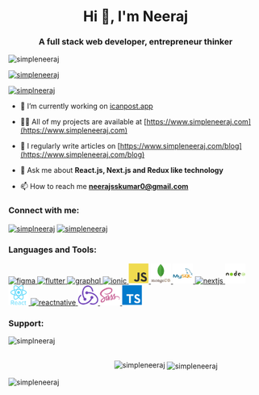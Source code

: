 <h1 align="center">Hi 👋, I'm Neeraj</h1>
<h3 align="center">A full stack web developer, entrepreneur thinker</h3>

<p align="left"> <img src="https://komarev.com/ghpvc/?username=simpleneeraj&label=Profile%20views&color=0e75b6&style=flat" alt="simpleneeraj" /> </p>

<p align="left"> <a href="https://github.com/ryo-ma/github-profile-trophy"><img src="https://github-profile-trophy.vercel.app/?username=simpleneeraj" alt="simpleneeraj" /></a> </p>

<p align="left"> <a href="https://twitter.com/simplneeraj" target="blank"><img src="https://img.shields.io/twitter/follow/simplneeraj?logo=twitter&style=for-the-badge" alt="simplneeraj" /></a> </p>

- 🔭 I’m currently working on [icanpost.app](https://www.icanpost.app)

- 👨‍💻 All of my projects are available at [https://www.simpleneeraj.com](https://www.simpleneeraj.com)

- 📝 I regularly write articles on [https://www.simpleneeraj.com/blog](https://www.simpleneeraj.com/blog)

- 💬 Ask me about **React.js, Next.js and Redux like technology**

- 📫 How to reach me **neerajsskumar0@gmail.com**

<h3 align="left">Connect with me:</h3>
<p align="left">
<a href="https://twitter.com/simplneeraj" target="blank"><img align="center" src="https://raw.githubusercontent.com/rahuldkjain/github-profile-readme-generator/master/src/images/icons/Social/twitter.svg" alt="simplneeraj" height="30" width="40" /></a>
<a href="https://instagram.com/simpleneeraj" target="blank"><img align="center" src="https://raw.githubusercontent.com/rahuldkjain/github-profile-readme-generator/master/src/images/icons/Social/instagram.svg" alt="simpleneeraj" height="30" width="40" /></a>
</p>

<h3 align="left">Languages and Tools:</h3>
<p align="left"> <a href="https://www.figma.com/" target="_blank" rel="noreferrer"> <img src="https://www.vectorlogo.zone/logos/figma/figma-icon.svg" alt="figma" width="40" height="40"/> </a> <a href="https://flutter.dev" target="_blank" rel="noreferrer"> <img src="https://www.vectorlogo.zone/logos/flutterio/flutterio-icon.svg" alt="flutter" width="40" height="40"/> </a> <a href="https://graphql.org" target="_blank" rel="noreferrer"> <img src="https://www.vectorlogo.zone/logos/graphql/graphql-icon.svg" alt="graphql" width="40" height="40"/> </a> <a href="https://ionicframework.com" target="_blank" rel="noreferrer"> <img src="https://upload.wikimedia.org/wikipedia/commons/d/d1/Ionic_Logo.svg" alt="ionic" width="40" height="40"/> </a> <a href="https://developer.mozilla.org/en-US/docs/Web/JavaScript" target="_blank" rel="noreferrer"> <img src="https://raw.githubusercontent.com/devicons/devicon/master/icons/javascript/javascript-original.svg" alt="javascript" width="40" height="40"/> </a> <a href="https://www.mongodb.com/" target="_blank" rel="noreferrer"> <img src="https://raw.githubusercontent.com/devicons/devicon/master/icons/mongodb/mongodb-original-wordmark.svg" alt="mongodb" width="40" height="40"/> </a> <a href="https://www.mysql.com/" target="_blank" rel="noreferrer"> <img src="https://raw.githubusercontent.com/devicons/devicon/master/icons/mysql/mysql-original-wordmark.svg" alt="mysql" width="40" height="40"/> </a> <a href="https://nextjs.org/" target="_blank" rel="noreferrer"> <img src="https://cdn.worldvectorlogo.com/logos/nextjs-2.svg" alt="nextjs" width="40" height="40"/> </a> <a href="https://nodejs.org" target="_blank" rel="noreferrer"> <img src="https://raw.githubusercontent.com/devicons/devicon/master/icons/nodejs/nodejs-original-wordmark.svg" alt="nodejs" width="40" height="40"/> </a> <a href="https://reactjs.org/" target="_blank" rel="noreferrer"> <img src="https://raw.githubusercontent.com/devicons/devicon/master/icons/react/react-original-wordmark.svg" alt="react" width="40" height="40"/> </a> <a href="https://reactnative.dev/" target="_blank" rel="noreferrer"> <img src="https://reactnative.dev/img/header_logo.svg" alt="reactnative" width="40" height="40"/> </a> <a href="https://redux.js.org" target="_blank" rel="noreferrer"> <img src="https://raw.githubusercontent.com/devicons/devicon/master/icons/redux/redux-original.svg" alt="redux" width="40" height="40"/> </a> <a href="https://sass-lang.com" target="_blank" rel="noreferrer"> <img src="https://raw.githubusercontent.com/devicons/devicon/master/icons/sass/sass-original.svg" alt="sass" width="40" height="40"/> </a> <a href="https://www.typescriptlang.org/" target="_blank" rel="noreferrer"> <img src="https://raw.githubusercontent.com/devicons/devicon/master/icons/typescript/typescript-original.svg" alt="typescript" width="40" height="40"/> </a> </p>


<h3 align="left">Support:</h3>
<p><a href="https://www.buymeacoffee.com/simplneeraj"> <img align="left" src="https://cdn.buymeacoffee.com/buttons/v2/default-yellow.png" height="50" width="210" alt="simplneeraj" /></a></p><br><br>


<p><img align="left" src="https://github-readme-stats.vercel.app/api/top-langs?username=simpleneeraj&show_icons=true&locale=en&layout=compact" alt="simpleneeraj" /></p>

<p>&nbsp;<img align="center" src="https://github-readme-stats.vercel.app/api?username=simpleneeraj&show_icons=true&locale=en" alt="simpleneeraj" /></p>

<p><img align="center" src="https://github-readme-streak-stats.herokuapp.com/?user=simpleneeraj&" alt="simpleneeraj" /></p>

